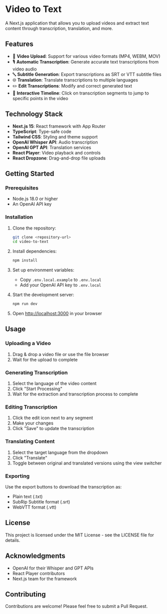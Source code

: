 # Video to Text

A Next.js application that allows you to upload videos and extract text content through transcription, translation, and more.

## Features

- 🎥 **Video Upload**: Support for various video formats (MP4, WEBM, MOV)
- 🎙️ **Automatic Transcription**: Generate accurate text transcriptions from video audio
- 🔤 **Subtitle Generation**: Export transcriptions as SRT or VTT subtitle files
- 🌐 **Translation**: Translate transcriptions to multiple languages
- ✏️ **Edit Transcriptions**: Modify and correct generated text
- 🎯 **Interactive Timeline**: Click on transcription segments to jump to specific points in the video

## Technology Stack

- **Next.js 15**: React framework with App Router
- **TypeScript**: Type-safe code
- **Tailwind CSS**: Styling and theme support
- **OpenAI Whisper API**: Audio transcription
- **OpenAI GPT API**: Translation services
- **React Player**: Video playback and controls
- **React Dropzone**: Drag-and-drop file uploads

## Getting Started

### Prerequisites

- Node.js 18.0 or higher
- An OpenAI API key

### Installation

1. Clone the repository:
   ```bash
   git clone <repository-url>
   cd video-to-text
   ```

2. Install dependencies:
   ```bash
   npm install
   ```

3. Set up environment variables:
   - Copy `.env.local.example` to `.env.local`
   - Add your OpenAI API key to `.env.local`

4. Start the development server:
   ```bash
   npm run dev
   ```

5. Open [http://localhost:3000](http://localhost:3000) in your browser

## Usage

### Uploading a Video

1. Drag & drop a video file or use the file browser
2. Wait for the upload to complete

### Generating Transcription

1. Select the language of the video content
2. Click "Start Processing"
3. Wait for the extraction and transcription process to complete

### Editing Transcription

1. Click the edit icon next to any segment
2. Make your changes
3. Click "Save" to update the transcription

### Translating Content

1. Select the target language from the dropdown
2. Click "Translate"
3. Toggle between original and translated versions using the view switcher

### Exporting

Use the export buttons to download the transcription as:
- Plain text (.txt)
- SubRip Subtitle format (.srt)
- WebVTT format (.vtt)

## License

This project is licensed under the MIT License - see the LICENSE file for details.

## Acknowledgments

- OpenAI for their Whisper and GPT APIs
- React Player contributors
- Next.js team for the framework

## Contributing

Contributions are welcome! Please feel free to submit a Pull Request.
